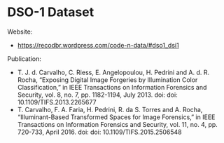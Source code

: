 # DSO-1 Dataset

Website:
- https://recodbr.wordpress.com/code-n-data/#dso1_dsi1

Publication:
- T. J. d. Carvalho, C. Riess, E. Angelopoulou, H. Pedrini and A. d. R. Rocha, “Exposing Digital Image Forgeries by Illumination Color Classification,” in IEEE Transactions on Information Forensics and Security, vol. 8, no. 7, pp. 1182-1194, July 2013. doi: doi: 10.1109/TIFS.2013.2265677
- T. Carvalho, F. A. Faria, H. Pedrini, R. da S. Torres and A. Rocha, “Illuminant-Based Transformed Spaces for Image Forensics,” in IEEE Transactions on Information Forensics and Security, vol. 11, no. 4, pp. 720-733, April 2016. doi: doi: 10.1109/TIFS.2015.2506548
